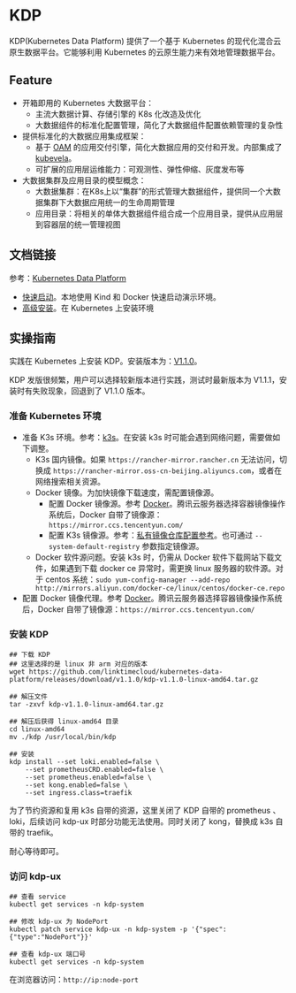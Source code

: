 # KDP

KDP(Kubernetes Data Platform) 提供了一个基于 Kubernetes 的现代化混合云原生数据平台。它能够利用 Kubernetes 的云原生能力来有效地管理数据平台。

## Feature

- 开箱即用的 Kubernetes 大数据平台：
  - 主流大数据计算、存储引擎的 K8s 化改造及优化
  - 大数据组件的标准化配置管理，简化了大数据组件配置依赖管理的复杂性
- 提供标准化的大数据应用集成框架：
  - 基于 [OAM](https://oam.dev/) 的应用交付引擎，简化大数据应用的交付和开发。内部集成了 [kubevela](https://kubevela.net/zh/)。
  - 可扩展的应用层运维能力：可观测性、弹性伸缩、灰度发布等
- 大数据集群及应用目录的模型概念：
  - 大数据集群：在K8s上以“集群”的形式管理大数据组件，提供同一个大数据集群下大数据应用统一的生命周期管理
  - 应用目录：将相关的单体大数据组件组合成一个应用目录，提供从应用层到容器层的统一管理视图

## 文档链接

参考：[Kubernetes Data Platform](https://linktimecloud.github.io/kubernetes-data-platform/)

* [快速启动](https://linktimecloud.github.io/kubernetes-data-platform/docs/zh/getting-started/quick-start.html)。本地使用 Kind 和 Docker 快速启动演示环境。
* [高级安装](https://linktimecloud.github.io/kubernetes-data-platform/docs/zh/getting-started/advanced-install.html)。在 Kubernetes 上安装环境

## 实操指南

实践在 Kubernetes 上安装 KDP。安装版本为：[V1.1.0](https://github.com/linktimecloud/kubernetes-data-platform/releases/tag/v1.1.0)。

KDP 发版很频繁，用户可以选择较新版本进行实践，测试时最新版本为 V1.1.1，安装时有失败现象，回退到了 V1.1.0 版本。

### 准备 Kubernetes 环境

* 准备 K3s 环境。参考：[k3s](../env/install/k3s.md)。在安装 k3s 时可能会遇到网络问题，需要做如下调整。
  * K3s 国内镜像。如果 `https://rancher-mirror.rancher.cn` 无法访问，切换成 `https://rancher-mirror.oss-cn-beijing.aliyuncs.com`，或者在网络搜索相关资源。
  * Docker 镜像。为加快镜像下载速度，需配置镜像源。
    * 配置 Docker 镜像源。参考 [Docker](../../../env/proxy/docker.md)。腾讯云服务器选择容器镜像操作系统后，Docker 自带了镜像源：`https://mirror.ccs.tencentyun.com/`
    * 配置 K3s 镜像源。参考：[私有镜像仓库配置参考](https://docs.rancher.cn/docs/k3s/installation/private-registry/_index/#%E9%87%8D%E5%86%99)。也可通过 `--system-default-registry` 参数指定镜像源。
  * Docker 软件源问题。安装 k3s 时，仍需从 Docker 软件下载网站下载文件，如果遇到下载 docker ce 异常时，需更换 linux 服务器的软件源。对于 centos 系统：`sudo yum-config-manager --add-repo http://mirrors.aliyun.com/docker-ce/linux/centos/docker-ce.repo `
* 配置 Docker 镜像代理。参考 [Docker](../../../env/proxy/docker.md)。腾讯云服务器选择容器镜像操作系统后，Docker 自带了镜像源：`https://mirror.ccs.tencentyun.com/`

### 安装 KDP

```shell
## 下载 KDP
## 这里选择的是 linux 非 arm 对应的版本
wget https://github.com/linktimecloud/kubernetes-data-platform/releases/download/v1.1.0/kdp-v1.1.0-linux-amd64.tar.gz

## 解压文件
tar -zxvf kdp-v1.1.0-linux-amd64.tar.gz

## 解压后获得 linux-amd64 目录
cd linux-amd64
mv ./kdp /usr/local/bin/kdp

## 安装
kdp install --set loki.enabled=false \
	--set prometheusCRD.enabled=false \
	--set prometheus.enabled=false \
	--set kong.enabled=false \
	--set ingress.class=traefik
```

为了节约资源和复用 k3s 自带的资源，这里关闭了 KDP 自带的 prometheus 、loki，后续访问 kdp-ux 时部分功能无法使用。同时关闭了 kong，替换成 k3s 自带的 traefik。

耐心等待即可。

### 访问 kdp-ux

```shell
## 查看 service
kubectl get services -n kdp-system

## 修改 kdp-ux 为 NodePort
kubectl patch service kdp-ux -n kdp-system -p '{"spec":{"type":"NodePort"}}'

## 查看 kdp-ux 端口号
kubectl get services -n kdp-system
```

在浏览器访问：`http://ip:node-port`